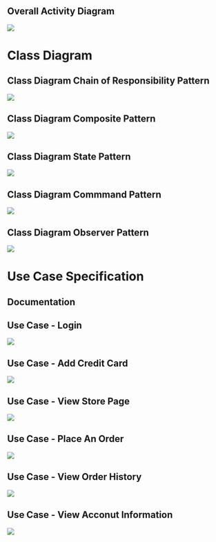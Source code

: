 ## Overall Activity Diagram

<img src="Activity Diagram.svg">

# Class Diagram

## Class Diagram Chain of Responsibility Pattern

<img src="Chain of Responsibility Class Diagram.svg">

## Class Diagram Composite Pattern

<img src="Composite Class Diagram.svg">

## Class Diagram State Pattern

<img src="State Class Diagram.svg">

## Class Diagram Commmand Pattern

<img src="Commmand Class Diagram.svg">

## Class Diagram Observer Pattern

<img src="Observer Class Diagram.svg">

# Use Case Specification

## Documentation

## Use Case - Login

<img src="Login Squence Diagram.svg">

## Use Case - Add Credit Card

<img src="Add Card Sequence Diagram.svg">

## Use Case - View Store Page

<img src="View Store Sequence Diagram.svg">

## Use Case - Place An Order

<img src="Place An Order Sequence Diagram.svg">

## Use Case - View Order History

<img src="View Order History Sequence Diagram.svg">

## Use Case - View Acconut Information

<img src="View Acconut Sequence Diagram.svg">

